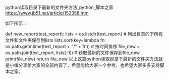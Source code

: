 python读取目录下最新的文件夹方法_python_脚本之家 https://www.jb51.net/article/153358.htm

如下所示：

def new_report(test_report):
 lists = os.listdir(test_report)         # 列出目录的下所有文件和文件夹保存到lists
 lists.sort(key=lambda fn: os.path.getmtime(test_report + "/" + fn)) # 按时间排序
 file_new = os.path.join(test_report, lists[-1])      # 获取最新的文件保存到file_new
 print(file_new)
 return file_new
以上这篇python读取目录下最新的文件夹方法就是小编分享给大家的全部内容了，希望能给大家一个参考，也希望大家多多支持脚本之家。